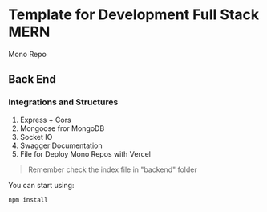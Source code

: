 # Template for Development Full Stack MERN

Mono Repo

## Back End
### Integrations and Structures

 1. Express + Cors
 2. Mongoose fror MongoDB
 3. Socket IO
 4. Swagger Documentation
 5. File for Deploy Mono Repos with Vercel

>Remember check the index file in "backend" folder

You can start using:

    npm install
